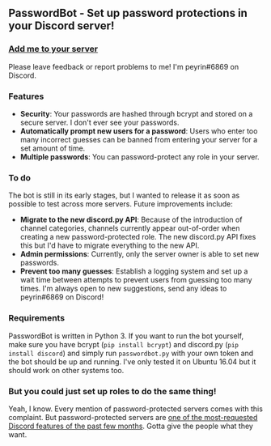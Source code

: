 ## PasswordBot - Set up password protections in your Discord server!

### [Add me to your server](https://discordapp.com/login?redirect_to=%2Foauth2%2Fauthorize%3Fclient_id%3D394983131033370625%26permissions%3D268438548%26scope%3Dbot)

Please leave feedback or report problems to me! I'm peyrin#6869 on Discord.

### Features
- **Security**: Your passwords are hashed through bcrypt and stored on a secure server. I don't ever see your passwords.
- **Automatically prompt new users for a password**: Users who enter too many incorrect guesses can be banned from entering your server for a set amount of time.
- **Multiple passwords**: You can password-protect any role in your server.

### To do
The bot is still in its early stages, but I wanted to release it as soon as possible to test across more servers. Future improvements include:
- **Migrate to the new discord.py API**: Because of the introduction of channel categories, channels currently appear out-of-order when creating a new password-protected role. The new discord.py API fixes this but I'd have to migrate everything to the new API.
- **Admin permissions**: Currently, only the server owner is able to set new passwords.
- **Prevent too many guesses**: Establish a logging system and set up a wait time between attempts to prevent users from guessing too many times.
I'm always open to new suggestions, send any ideas to peyrin#6869 on Discord!

### Requirements

PasswordBot is written in Python 3. If you want to run the bot yourself, make sure you have bcrypt (`pip install bcrypt`) and discord.py (`pip install discord`) and simply run `passwordbot.py` with your own token and the bot should be up and running. I've only tested it on Ubuntu 16.04 but it should work on other systems too.

### But you could just set up roles to do the same thing!
Yeah, I know. Every mention of password-protected servers comes with this complaint. But password-protected servers are [one of the most-requested Discord features of the past few months](https://feedback.discordapp.com/forums/326712-discord-dream-land/suggestions/31529110-password-protected-servers). Gotta give the people what they want.
